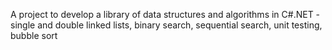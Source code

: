 A project to develop a library of data structures and algorithms in C#.NET - single and double linked lists, binary search, sequential search, unit testing, bubble sort
